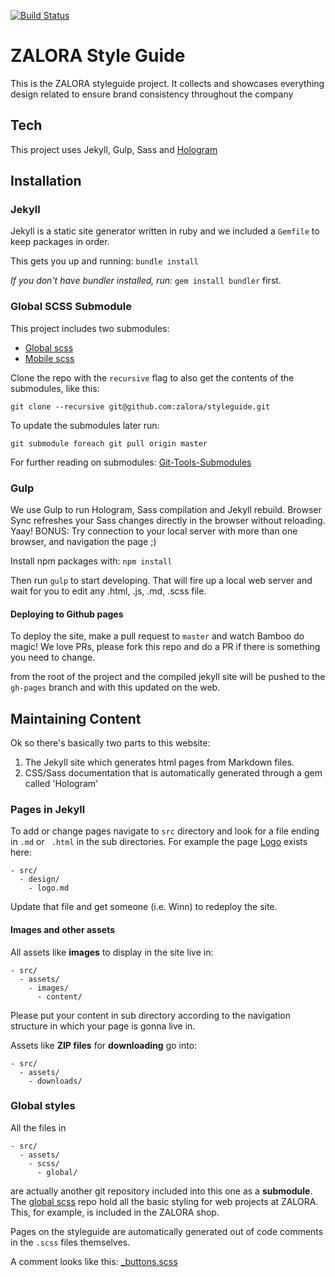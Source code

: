 [![Build Status](https://travis-ci.org/zalora/styleguide.svg)](https://travis-ci.org/zalora/styleguide)

# ZALORA Style Guide

This is the ZALORA styleguide project. It collects and showcases everything design related to ensure brand consistency throughout the company

## Tech

This project uses Jekyll, Gulp, Sass and [Hologram](https://github.com/trulia/hologram)

## Installation

### Jekyll

Jekyll is a static site generator written in ruby and we included a `Gemfile` to keep packages in order.

This gets you up and running: ```bundle install```

*If you don't have bundler installed, run:* ```gem install bundler``` first.

### Global SCSS Submodule

This project includes two submodules:

- [Global scss](https://github.com/zalora/global-scss)
- [Mobile scss](https://github.com/zalora/mobile-scss)

Clone the repo with the `recursive` flag to also get the contents of the submodules, like this:

`git clone --recursive git@github.com:zalora/styleguide.git`

To update the submodules later run:

`git submodule foreach git pull origin master`

For further reading on submodules: [Git-Tools-Submodules](https://git-scm.com/book/en/v2/Git-Tools-Submodules)


### Gulp

We use Gulp to run Hologram, Sass compilation and Jekyll rebuild. Browser Sync refreshes your Sass changes directly in the browser without reloading. Yaay! BONUS: Try connection to your local server with more than one browser, and navigation the page ;)

Install npm packages with: ```npm install```

Then run ```gulp``` to start developing. That will fire up a local web server and wait for you to edit any .html, .js, .md, .scss file.


#### Deploying to Github pages

To deploy the site, make a pull request to ```master``` and watch Bamboo do magic!
We love PRs, please fork this repo and do a PR if there is something you need to change.

from the root of the project and the compiled jekyll site will be pushed to the `gh-pages` branch and with this updated on the web.

## Maintaining Content

Ok so there's basically two parts to this website:

1. The Jekyll site which generates html pages from Markdown files.
2. CSS/Sass documentation that is automatically generated through a gem called 'Hologram'

### Pages in Jekyll

To add or change pages navigate to `src` directory and look for a file ending in `.md` or ` .html` in the sub directories. For example the page [Logo](http://styleguide.zalora.com/design/logo.html) exists here:

```
- src/
  - design/
    - logo.md
```

Update that file and get someone (i.e. Winn) to redeploy the site.

#### Images and other assets

All assets like **images** to display in the site live in:

```
- src/
  - assets/
    - images/
      - content/
```

Please put your content in sub directory according to the navigation structure in which your page is gonna live in.

Assets like **ZIP files** for **downloading** go into:

```
- src/
  - assets/
    - downloads/
```

### Global styles

All the files in

```
- src/
  - assets/
    - scss/
      - global/
```

are actually another git repository included into this one as a **submodule**. The [global scss](https://github.com/zalora/global-scss) repo hold all the basic styling for web projects at ZALORA. This, for example, is included in the ZALORA shop.

Pages on the styleguide are automatically generated out of code comments in the `.scss` files themselves.

A comment looks like this: [_buttons.scss](https://github.com/zalora/global-scss/blob/master/components/_buttons.scss)


